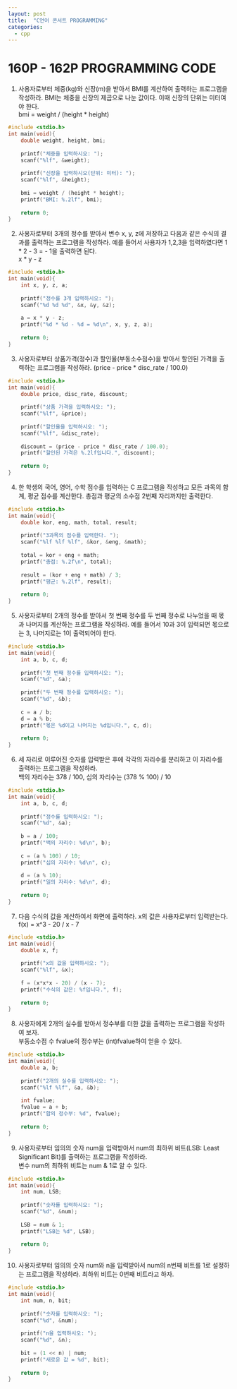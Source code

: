 ```yaml
---
layout: post
title:  "C언어 콘서트 PROGRAMMING"
categories:
  - cpp
---
```

# 160P - 162P PROGRAMMING CODE

1.  사용자로부터 체중(kg)와 신장(m)을 받아서 BMI를 계산하여 출력하는 프로그램을 작성하라. BMI는 체중을 신장의 제곱으로 나눈 값이다. 
이때 신장의 단위는 미터여야 한다.   
bmi = weight / (height * height)
```c
#include <stdio.h>
int main(void){
	double weight, height, bmi;
	
	printf("체중을 입력하시오: ");
	scanf("%lf", &weight);
	
	printf("신장을 입력하시오(단위: 미터): ");
	scanf("%lf", &height);
	
	bmi = weight / (height * height);
	printf("BMI: %.2lf", bmi);
	
	return 0;
}  
```

2.  사용자로부터 3개의 정수를 받아서 변수 x, y, z에 저장하고 다음과 같은 수식의 결과를 출력하는 프로그램을 작성하라. 예를 들어서 사용자가 1,2,3을 입력하였다면 1 * 2 - 3 = - 1을 출력하면 된다.   
x * y - z
```c
#include <stdio.h>
int main(void){
	int x, y, z, a;
	
	printf("정수를 3개 입력하시오: ");
	scanf("%d %d %d", &x, &y, &z);
	
	a = x * y - z;
	printf("%d * %d - %d = %d\n", x, y, z, a);
	 
	return 0;
}  
```

3.  사용자로부터 상품가격(정수)과 할인율(부동소수점수)을 받아서 할인된 가격을 출력하는 프로그램을 작성하라.
(price - price * disc_rate / 100.0)
```c
#include <stdio.h>
int main(void){
	double price, disc_rate, discount;
	
	printf("상품 가격을 입력하시오: ");
	scanf("%lf", &price);
	
	printf("할인율을 입력하시오: ");
	scanf("%lf", &disc_rate);
	
	discount = (price - price * disc_rate / 100.0);
	printf("할인된 가격은 %.2lf입니다.", discount);
	 
	return 0;
}  
```

4.  한 학생의 국어, 영어, 수학 점수를 입력하는 C 프로그램을 작성하고 모든 과목의 합계, 평균 점수를 계산한다. 총점과 평균의 소수점 2번째 자리까지만 출력한다.
```c
#include <stdio.h>
int main(void){
	double kor, eng, math, total, result;
	
	printf("3과목의 점수를 입력한다. ");
	scanf("%lf %lf %lf", &kor, &eng, &math);
	
	total = kor + eng + math;
	printf("총점: %.2f\n", total);
	
	result = (kor + eng + math) / 3;
	printf("평균: %.2lf", result);
	
	return 0;
}  
```

5.  사용자로부터 2개의 정수를 받아서 첫 번째 정수를 두 번째 정수로 나누었을 때 몫과 나머지를 계산하는 프로그램을 작성하라. 예를 들어서 10과 3이 입력되면 몫으로는 3, 나머지로는 1이 출력되어야 한다.
```c
#include <stdio.h>
int main(void){
	int a, b, c, d;
	
	printf("첫 번째 정수를 입력하시오: ");
	scanf("%d", &a);
	
	printf("두 번째 정수를 입력하시오: ");
	scanf("%d", &b);
	
	c = a / b;
	d = a % b;
	printf("몫은 %d이고 나머지는 %d입니다.", c, d);
	
	return 0;
}  
```

6.  세 자리로 이루어진 숫자를 입력받은 후에 각각의 자리수를 분리하고 이 자리수를 출력하는 프로그램을 작성하라.   
백의 자리수는 378 / 100, 십의 자리수는 (378 % 100) / 10
```c
#include <stdio.h>
int main(void){
	int a, b, c, d;
	
	printf("정수를 입력하시오: ");
	scanf("%d", &a);
	
	b = a / 100;
	printf("백의 자리수: %d\n", b);
	
	c = (a % 100) / 10;
	printf("십의 자리수: %d\n", c);
	
	d = (a % 10);
	printf("일의 자리수: %d\n", d);
	 
	return 0;
}  
```

7.  다음 수식의 값을 계산하여서 화면에 출력하라. x의 값은 사용자로부터 입력받는다.   
f(x) = x^3 - 20 / x - 7    
```c
#include <stdio.h>
int main(void){
	double x, f;
	
	printf("x의 값을 입력하시오: ");
	scanf("%lf", &x);
	
	f = (x*x*x - 20) / (x - 7);
	printf("수식의 값은: %f입니다.", f);
	
	return 0;
}  
```

8.  사용자에게 2개의 실수를 받아서 정수부를 더한 값을 출력하는 프로그램을 작성하여 보자.   
부동소수점 수 fvalue의 정수부는 (int)fvalue하여 얻을 수 있다.
```c
#include <stdio.h>
int main(void){
	double a, b;
	
	printf("2개의 실수를 입력하시오: ");
	scanf("%lf %lf", &a, &b);
	
	int fvalue;
	fvalue = a + b;
	printf("합의 정수부: %d", fvalue);
	 
	return 0;
}  
```

9.  사용자로부터 임의의 숫자 num을 입력받아서 num의 최하위 비트(LSB: Least Significant Bit)를 출력하는 프로그램을 작성하라.    
변수 num의 최하위 비트는 num & 1로 알 수 있다.
```c
#include <stdio.h>
int main(void){
	int num, LSB;
	
	printf("숫자를 입력하시오: ");
	scanf("%d", &num);
	
	LSB = num & 1;
	printf("LSB는 %d", LSB);
	
	return 0;
}  
```

10.  사용자로부터 임의의 숫자 num와 n을 입력받아서 num의 n번째 비트를 1로 설정하는 프로그램을 작성하라. 최하위 비트는 0번째 비트라고 하자.    
```c   
#include <stdio.h>
int main(void){
	int num, n, bit;
	
	printf("숫자를 입력하시오: ");
	scanf("%d", &num);
	
	printf("n을 입력하시오: ");
	scanf("%d", &n);
	
	bit = (1 << n) | num;
	printf("새로운 값 = %d", bit);
	
	return 0;
}   
```

